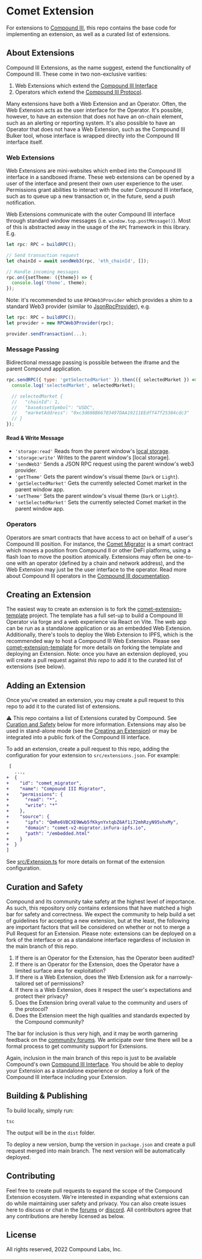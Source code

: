 
# Comet Extension

For extensions to [Compound III](https://v3-app.compound.finance), this repo contains the base code for implementing an extension, as well as a curated list of extensions.

## About Extensions

Compound III Extensions, as the name suggest, extend the functionality of Compound III. These come in two non-exclusive varities:

 1. Web Extensions which extend the [Compound III Interface](https://v3-app.compound.finance)
 2. Operators which extend the [Compound III Protocol](https://github.com/compound-finance/comet).

Many extensions have both a Web Extension and an Operator. Often, the Web Extension acts as the user interface for the Operator. It's possible, however, to have an extension that does not have an on-chain element, such as an alerting or reporting system. It's also possible to have an Operator that does not have a Web Extension, such as the Compound III Bulker tool, whose interface is wrapped directly into the Compound III interface itself.

### Web Extensions

Web Extensions are mini-websites which embed into the Compound III interface in a sandboxed iframe. These web extensions can be opened by a user of the interface and present their own user experience to the user. Permissions grant abilities to interact with the outer Compound III interface, such as to queue up a new transaction or, in the future, send a push notification.

Web Extensions communicate with the outer Compound III interface through standard window messages (i.e. `window.top.postMessage()`). Most of this is abstracted away in the usage of the `RPC` framework in this library. E.g.

```ts
let rpc: RPC = buildRPC();

// Send transaction request
let chainId = await sendWeb3(rpc, 'eth_chainId', []);

// Handle incoming messages
rpc.on({setTheme: ({theme}) => {
  console.log('theme', theme);
});
```

Note: it's recommended to use `RPCWeb3Provider` which provides a shim to a standard Web3 provider (similar to [JsonRpcProvider](https://docs.ethers.io/v5/api/providers/jsonrpc-provider/)), e.g.

```ts
let rpc: RPC = buildRPC();
let provider = new RPCWeb3Provider(rpc);

provider.sendTransaction(...);
```

### Message Passing

Bidirectional message passing is possible between the iframe and the parent Compound application.

```js
rpc.sendRPC({ type: 'getSelectedMarket' }).then(({ selectedMarket }) => {
  console.log('selectedMarket', selectedMarket);

  // selectedMarket {
  //   "chainId": 1,
  //   "baseAssetSymbol": "USDC",
  //   "marketAddress": "0xc3d688B66703497DAA19211EEdff47f25384cdc3"
  // }
});
```

#### Read & Write Message

- `'storage:read'` Reads from the parent window's [local storage](https://developer.mozilla.org/en-US/docs/Web/API/Window/localStorage).
- `'storage:write'` Writes to the parent window's [local storage].
- `'sendWeb3'` Sends a JSON RPC request using the parent window's web3 provider.
- `'getTheme'` Gets the parent window's visual theme (`Dark` or `Light`).
- `'getSelectedMarket'` Gets the currently selected Comet market in the parent window app.
- `'setTheme'` Sets the parent window's visual theme (`Dark` or `Light`).
- `'setSelectedMarket'` Sets the currently selected Comet market in the parent window app.

### Operators

Operators are smart contracts that have access to act on behalf of a user's Compound III position. For instance, the [Comet Migrator](https://github.com/compound-finance/comet-migrator) is a smart contract which moves a position from Compound II or other DeFi platforms, using a flash loan to move the position atomically. Extensions may often be one-to-one with an operator (defined by a chain and network address), and the Web Extension may just be the user interface to the operator. Read more about Compound III operators in the [Compound III documentation](https://github.com/compound-finance/comet).

## Creating an Extension

The easiest way to create an extension is to fork the [comet-extension-template](https://github.com/compound-finance/comet-extension-template) project. The template has a full set-up to build a Compound III Operator via forge and a web experience via React on Vite. The web app can be run as a standalone application or as an embedded Web Extension. Additionally, there's tools to deploy the Web Extension to IPFS, which is the recommended way to host a Compound III Web Extension. Please see [comet-extension-template](https://github.com/compound-finance/comet-extension-template) for more details on forking the template and deploying an Extension. Note: once you have an extension deployed, you will create a pull request against _this repo_ to add it to the curated list of extensions (see below).

## Adding an Extension

Once you've created an extension, you may create a pull request to this repo to add it to the curated list of extensions.

:warning: This repo contains a list of Extensions curated by Compound. See [Curation and Safety](#) below for more information. Extensions may also be used in stand-alone mode (see the [Creating an Extension](#Creating-an-Extension)) or may be integrated into a public fork of the Compound III interface.

To add an extension, create a pull request to this repo, adding the configuration for your extension to `src/extensions.json`. For example:

```diff
 [
   ...,
+  {
+    "id": "comet_migrator",
+    "name": "Compound III Migrator",
+    "permissions": {
+      "read": "*",
+      "write": "*"
+    },
+    "source": {
+      "ipfs": "QmRe6VBCXE9Wwb5fKkynYxtqbZ6Af1i72mhRzyN95vhxMy",
+      "domain": "comet-v2-migrator.infura-ipfs.io",
+      "path": "/embedded.html"
+    }
+  }
]
```

See [src/Extension.ts](./blob/main/src/Extension.ts) for more details on format of the extension configuration.

## Curation and Safety

Compound and its community take safety at the highest level of importance. As such, this repository only contains extensions that have matched a high bar for safety and correctness. We expect the community to help build a set of guidelines for accepting a new extension, but at the least, the following are important factors that will be considered on whether or not to merge a Pull Request for an Extension. Please note: extensions can be deployed on a fork of the interface or as a standalone interface regardless of inclusion in the main branch of this repo.

 1. If there is an Operator for the Extension, has the Operator been audited?
 2. If there is an Operator for the Extension, does the Operator have a limited surface area for exploitation?
 3. If there is a Web Extension, does the Web Extension ask for a narrowly-tailored set of permissions?
 3. If there is a Web Extension, does it respect the user's expectations and protect their privacy?
 4. Does the Extension bring overall value to the community and users of the protocol?
 5. Does the Extension meet the high qualities and standards expected by the Compound community?

The bar for inclusion is thus very high, and it may be worth garnering feedback on the [community forums](https://comp.xyz). We anticipate over time there will be a formal process to get community support for Extensions.

Again, inclusion in the main branch of this repo is just to be available Compound's own [Compound III Interface](https://v3-app.compound.finance). You should be able to deploy your Extension as a standalone experience or deploy a fork of the Compound III interface including your Extension.

## Building & Publishing

To build locally, simply run:

```
tsc
```

The output will be in the `dist` folder.

To deploy a new version, bump the version in `package.json` and create a pull request merged into main branch. The next version will be automatically deployed.

## Contributing

Feel free to create pull requests to expand the scope of the Compound Extension ecosystem. We're interested in expanding what extensions can do while maintaining user safety and privacy. You can also create issues here to discuss or chat in the [forums](https://comp.xyz) or [discord](https://compound.finance/discord). All contributors agree that any contributions are hereby licensed as below.

## License

All rights reserved, 2022 Compound Labs, Inc.
